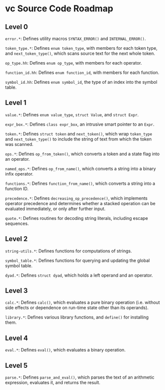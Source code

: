 vc Source Code Roadmap
======================

Level 0
-------

`error.*`:  Defines utility macros `SYNTAX_ERROR()` and `INTERNAL_ERROR()`.

`token_type.*`:  Defines `enum token_type`, with members for each token type, and `next_token_type()`, which scans source text for the next whole token.

`op_type.hh`:  Defines `enum op_type`, with members for each operator.

`function_id.hh`:  Defines `enum function_id`, with members for each function.

`symbol_id.hh`:  Defines `enum symbol_id`, the type of an index into the symbol table.

Level 1
-------

`value.*`:  Defines `enum value_type`, `struct Value`, and `struct Expr`.

`expr_box.*`:  Defines `class expr_box`, an intrusive smart pointer to an `Expr`.

`token.*`:  Defines `struct token` and `next_token()`, which wrap `token_type` and `next_token_type()` to include the string of text from which the token was scanned.

`ops.*`:  Defines `op_from_token()`, which converts a token and a state flag into an operator.

`named_ops.*`:  Defines `op_from_name()`, which converts a string into a binary infix operator.

`functions.*`:  Defines `function_from_name()`, which converts a string into a function ID.

`precedence.*`:  Defines `decreasing_op_precedence()`, which implements operator precedence and determines whether a stacked operation can be evaluated immediately, or only after further input.

`quote.*`:  Defines routines for decoding string literals, including escape sequences.

Level 2
-------

`string-utils.*`:  Defines functions for computations of strings.

`symbol_table.*`:  Defines functions for querying and updating the global symbol table.

`dyad.*`:  Defines `struct dyad`, which holds a left operand and an operator.

Level 3
-------

`calc.*`:  Defines `calc()`, which evaluates a pure binary operation (i.e. without side effects or dependence on run-time state other than its operands).

`library.*`:  Defines various library functions, and `define()` for installing them.

Level 4
-------

`eval.*`:  Defines `eval()`, which evaluates a binary operation.

Level 5
-------

`parse.*`:  Defines `parse_and_eval()`, which parses the text of an arithmetic expression, evaluates it, and returns the result.

